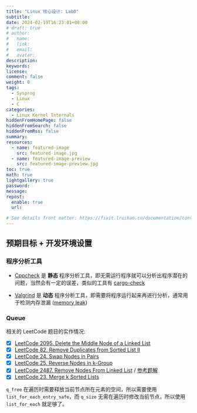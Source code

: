 ```yaml
---
title: "Linux 核心设计: Lab0"
subtitle:
date: 2024-02-19T16:23:01+08:00
# draft: true
# author:
#   name:
#   link:
#   email:
#   avatar:
description:
keywords:
license:
comment: false
weight: 0
tags:
  - Sysprog
  - Linux
  - C
categories:
  - Linux Kernel Internals
hiddenFromHomePage: false
hiddenFromSearch: false
hiddenFromRss: false
summary:
resources:
  - name: featured-image
    src: featured-image.jpg
  - name: featured-image-preview
    src: featured-image-preview.jpg
toc: true
math: true
lightgallery: true
password:
message:
repost:
  enable: true
  url:

# See details front matter: https://fixit.lruihao.cn/documentation/content-management/introduction/#front-matter
---
```


<!--more-->

## 预期目标 + 开发环境设置

### 程序分析工具

- [Cppcheck](https://cppcheck.sourceforge.io/) 是 **静态** 程序分析工具，即无需运行程序就可以分析出程序潜在的问题，当然会有一定的误差，类似的工具有 [cargo-check](https://doc.rust-lang.org/cargo/commands/cargo-check.html)

- [Valgrind](https://valgrind.org/) 是 **动态** 程序分析工具，即需要将程序运行起来再进行分析，通常用于检测内存泄漏 ([memory leak](https://en.wikipedia.org/wiki/Memory_leak))

### Queue

相关的 LeetCode 题目的实作情况:

- [x] [LeetCode 2095. Delete the Middle Node of a Linked List](https://leetcode.com/problems/delete-the-middle-node-of-a-linked-list/)
- [x] [LeetCode 82. Remove Duplicates from Sorted List II](https://leetcode.com/problems/remove-duplicates-from-sorted-list-ii/)
- [x] [LeetCode 24. Swap Nodes in Pairs](https://leetcode.com/problems/swap-nodes-in-pairs/)
- [x] [LeetCode 25. Reverse Nodes in k-Group](https://leetcode.com/problems/reverse-nodes-in-k-group/)
- [x] [LeetCode 2487. Remove Nodes From Linked List](https://leetcode.com/problems/remove-nodes-from-linked-list/) / [参考题解](https://leetcode.com/problems/remove-nodes-from-linked-list/solutions/4188092/simple-easy-cpp-solution-with-explanation/)
- [x] [LeetCode 23. Merge k Sorted Lists](https://leetcode.com/problems/merge-k-sorted-lists/)

`q_free` 在遍历时需要释放当前节点所在元素的空间，所以需要使用 `list_for_each_entry_safe`，而 `q_size` 无需在遍历时修改当前节点，所以使用 `list_for_each` 就足够了。
